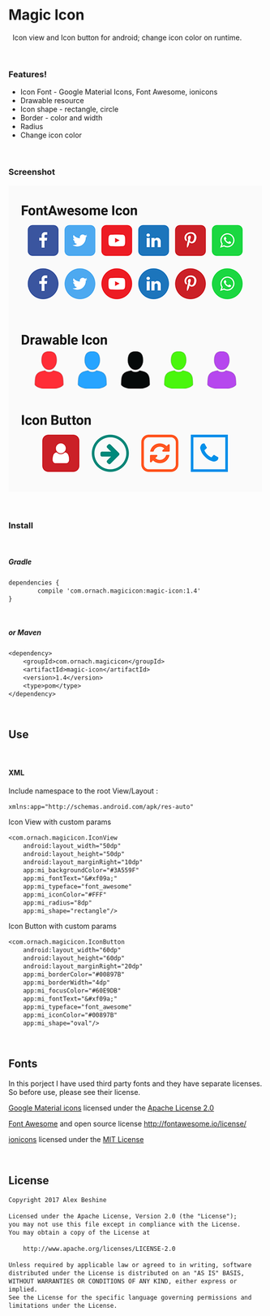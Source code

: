 # Magic Icon
&nbsp;
Icon view and Icon button for android; change icon color on runtime.

&nbsp;
### Features!
- Icon Font - Google Material Icons,  Font Awesome, ionicons
- Drawable resource
- Icon shape - rectangle, circle
- Border - color and width
- Radius
- Change icon color

&nbsp;
### Screenshot
![Magic Icon Screenshot](https://raw.githubusercontent.com/alex31n/Magic-Icon/master/Assets/icon_screenshot_01.png)

&nbsp;
### Install

&nbsp;
##### Gradle 

```
dependencies {
        compile 'com.ornach.magicicon:magic-icon:1.4'
}
```

&nbsp;
##### or Maven

```
<dependency>
    <groupId>com.ornach.magicicon</groupId>
    <artifactId>magic-icon</artifactId>
    <version>1.4</version>
    <type>pom</type>
</dependency>
```

&nbsp;
## Use

&nbsp;
#### XML
Include namespace to the root View/Layout :
```
xmlns:app="http://schemas.android.com/apk/res-auto"
```
Icon View with custom params
```
<com.ornach.magicicon.IconView
    android:layout_width="50dp"
    android:layout_height="50dp"
    android:layout_marginRight="10dp"
    app:mi_backgroundColor="#3A559F"
    app:mi_fontText="&#xf09a;"
    app:mi_typeface="font_awesome"
    app:mi_iconColor="#FFF"
    app:mi_radius="8dp"
    app:mi_shape="rectangle"/>
```

Icon Button with custom params
```
<com.ornach.magicicon.IconButton
    android:layout_width="60dp"
    android:layout_height="60dp"
    android:layout_marginRight="20dp"
    app:mi_borderColor="#00897B"
    app:mi_borderWidth="4dp"
    app:mi_focusColor="#60E9DB"
    app:mi_fontText="&#xf09a;"
    app:mi_typeface="font_awesome"
    app:mi_iconColor="#00897B"
    app:mi_shape="oval"/>
```

&nbsp;
## Fonts
In this porject I have used third party fonts and they have separate licenses. So before use, please see their license.

[Google Material icons](https://material.io/icons/) licensed under the [Apache License 2.0](https://github.com/google/material-design-icons/blob/master/LICENSE)

[Font Awesome](http://fontawesome.io/cheatsheet/) and open source license http://fontawesome.io/license/

[ionicons](http://ionicons.com/cheatsheet.html) licensed under the [MIT License](https://github.com/ionic-team/ionicons/blob/master/LICENSE)


&nbsp;
&nbsp;
## License
    Copyright 2017 Alex Beshine
    
    Licensed under the Apache License, Version 2.0 (the "License");
    you may not use this file except in compliance with the License.
    You may obtain a copy of the License at

        http://www.apache.org/licenses/LICENSE-2.0

    Unless required by applicable law or agreed to in writing, software
    distributed under the License is distributed on an "AS IS" BASIS,
    WITHOUT WARRANTIES OR CONDITIONS OF ANY KIND, either express or implied.
    See the License for the specific language governing permissions and limitations under the License.
